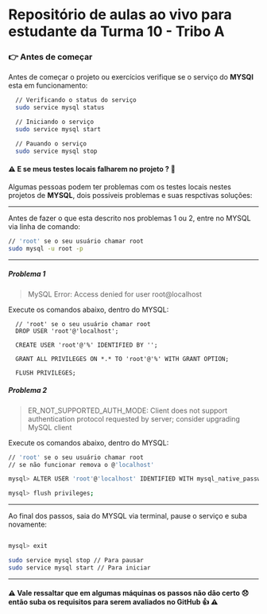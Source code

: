 # Repositório de aulas ao vivo para estudante da Turma 10 - Tribo A

### :point_right: Antes de começar

Antes de começar o projeto ou exercícios verifique se o serviço do **MYSQl** esta em funcionamento:

```sh
  // Verificando o status do serviço
  sudo service mysql status

  // Iniciando o serviço
  sudo service mysql start

  // Pauando o serviço
  sudo service mysql stop
```

#### :warning: E se meus testes locais falharem no projeto ? :thinking:

Algumas pessoas podem ter problemas com os testes locais nestes projetos de **MYSQL**, dois possíveis problemas e suas respctivas soluções:

---

Antes de fazer o que esta descrito nos problemas 1 ou 2, entre no MYSQL via linha de comando:

```sh
// 'root' se o seu usuário chamar root
sudo mysql -u root -p
```

---

##### Problema 1

> MySQL Error: Access denied for user root@localhost

Execute os comandos abaixo, dentro do MYSQL:

```
  // 'root' se o seu usuário chamar root
  DROP USER 'root'@'localhost';
```

```
  CREATE USER 'root'@'%' IDENTIFIED BY '';
```

```
  GRANT ALL PRIVILEGES ON *.* TO 'root'@'%' WITH GRANT OPTION;
```

```
  FLUSH PRIVILEGES;
```

##### Problema 2

> ER_NOT_SUPPORTED_AUTH_MODE: Client does not support authentication protocol requested by server; consider upgrading MySQL client

Execute os comandos abaixo, dentro do MYSQL:

```sh
// 'root' se o seu usuário chamar root
// se não funcionar remova o @'localhost'

mysql> ALTER USER 'root'@'localhost' IDENTIFIED WITH mysql_native_password BY 'Seunome123456*';

mysql> flush privileges;

```

---

Ao final dos passos, saia do MYSQL via terminal, pause o serviço e suba novamente:

```sh

mysql> exit

sudo service mysql stop // Para pausar
sudo service mysql start // Para iniciar
```

---

#### :warning: Vale ressaltar que em algumas máquinas os passos não dão certo :disappointed: então suba os requisitos para serem avaliados no GitHub :+1: :warning: